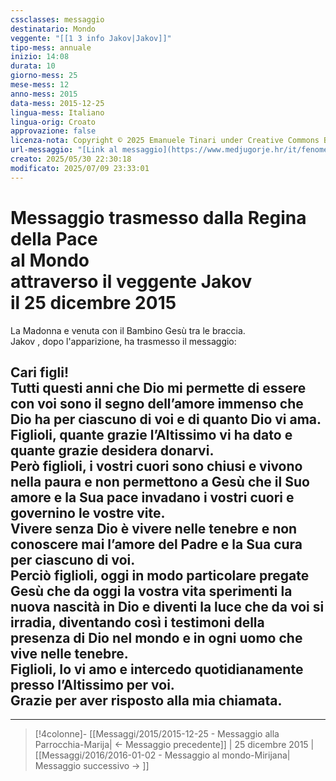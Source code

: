 ```yaml
---
cssclasses: messaggio
destinatario: Mondo
veggente: "[[1 3 info Jakov|Jakov]]"
tipo-mess: annuale
inizio: 14:08
durata: 10
giorno-mess: 25
mese-mess: 12
anno-mess: 2015
data-mess: 2015-12-25
lingua-mess: Italiano
lingua-orig: Croato
approvazione: false
licenza-nota: Copyright © 2025 Emanuele Tinari under Creative Commons BY-NC-SA 4.0 https://creativecommons.org/licenses/by-nc-sa/4.0/
url-messaggio: "[Link al messaggio](https://www.medjugorje.hr/it/fenomeno-di-medjugorje/apparizioni-annuali/)"
creato: 2025/05/30 22:30:18
modificato: 2025/07/09 23:33:01
---
```


# Messaggio trasmesso dalla Regina della Pace<br>al Mondo<br>attraverso il veggente Jakov<br>il 25 dicembre 2015

La Madonna e venuta con il Bambino Gesù tra le braccia.<br>Jakov , dopo l'apparizione, ha trasmesso il messaggio:
## Cari figli!<br>Tutti questi anni che Dio mi permette di essere con voi sono il segno dell’amore immenso che Dio ha per ciascuno di voi e di quanto Dio vi ama.<br>Figlioli, quante grazie l’Altissimo vi ha dato e quante grazie desidera donarvi.<br>Però figlioli, i vostri cuori sono chiusi e vivono nella paura e non permettono a Gesù che il Suo amore e la Sua pace invadano i vostri cuori e governino le vostre vite.<br>Vivere senza Dio è vivere nelle tenebre e non conoscere mai l’amore del Padre e la Sua cura per ciascuno di voi.<br>Perciò figlioli, oggi in modo particolare pregate Gesù che da oggi la vostra vita sperimenti la nuova nascità in Dio e diventi la luce che da voi si irradia, diventando così i testimoni della presenza di Dio nel mondo e in ogni uomo che vive nelle tenebre.<br>Figlioli, Io vi amo e intercedo quotidianamente presso l’Altissimo per voi.<br>Grazie per aver risposto alla mia chiamata.

***

> [!4colonne]- [[Messaggi/2015/2015-12-25 - Messaggio alla Parrocchia-Marija| ← Messaggio precedente]] | 25 dicembre 2015 | [[Messaggi/2016/2016-01-02 - Messaggio al mondo-Mirijana| Messaggio successivo → ]]
